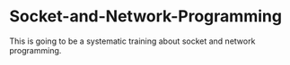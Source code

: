 # Socket-and-Network-Programming
 
This is going to be a systematic training about socket and network programming.
